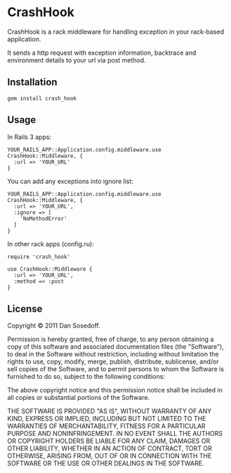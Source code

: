 # CrashHook

CrashHook is a rack middleware for handling exception in your rack-based application.

It sends a http request with exception information, backtrace and environment details to your url via post method.

## Installation

    gem install crash_hook

## Usage

In Rails 3 apps:

    YOUR_RAILS_APP::Application.config.middleware.use CrashHook::Middleware, {
      :url => 'YOUR_URL'
    }
    
You can add any exceptions into ignore list:

    YOUR_RAILS_APP::Application.config.middleware.use CrashHook::Middleware, {
      :url => 'YOUR_URL',
      :ignore => [
        'NoMethodError'
      ]
    }

In other rack apps (config.ru):

    require 'crash_hook'

    use CrashHook::Middleware {
      :url => 'YOUR_URL',
      :method => :post
    }

## License

Copyright © 2011 Dan Sosedoff.

Permission is hereby granted, free of charge, to any person obtaining a copy of this software and associated documentation files (the "Software"), to deal in the Software without restriction, including without limitation the rights to use, copy, modify, merge, publish, distribute, sublicense, and/or sell copies of the Software, and to permit persons to whom the Software is furnished to do so, subject to the following conditions:

The above copyright notice and this permission notice shall be included in all copies or substantial portions of the Software.

THE SOFTWARE IS PROVIDED "AS IS", WITHOUT WARRANTY OF ANY KIND, EXPRESS OR IMPLIED, INCLUDING BUT NOT LIMITED TO THE WARRANTIES OF MERCHANTABILITY, FITNESS FOR A PARTICULAR PURPOSE AND NONINFRINGEMENT. IN NO EVENT SHALL THE AUTHORS OR COPYRIGHT HOLDERS BE LIABLE FOR ANY CLAIM, DAMAGES OR OTHER LIABILITY, WHETHER IN AN ACTION OF CONTRACT, TORT OR OTHERWISE, ARISING FROM, OUT OF OR IN CONNECTION WITH THE SOFTWARE OR THE USE OR OTHER DEALINGS IN THE SOFTWARE.